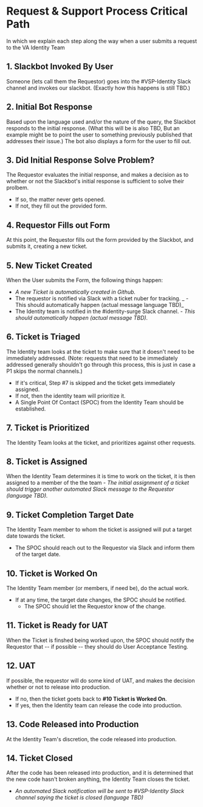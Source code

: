 # Request & Support Process Critical Path

In which we explain each step along the way when a user submits a request to the VA Identity Team

## 1. Slackbot Invoked By User
Someone (lets call them the Requestor) goes into the #VSP-Identity Slack channel and invokes our slackbot. (Exactly how this happens is still TBD.)

## 2. Initial Bot Response
Based upon the language used and/or the nature of the query, the Slackbot responds to the initial response.  (What this will be is also TBD, But an example might be to point the user to something previously published that addresses their issue.) The bot also displays a form for the user to fill out.

## 3. Did Initial Response Solve Problem?
The Requestor evaluates the initial response, and makes a decision as to whether or not the Slackbot's initial response is sufficient to solve their prolbem. 
- If so, the matter never gets opened. 
- If not, they fill out the provided form.

## 4. Requestor Fills out Form
At this point, the Requestor fills out the form provided by the Slackbot, and submits it, creating a new ticket.

## 5. New Ticket Created
When the User submits the Form, the following things happen:
- _A new Ticket is automatically created in Github._
- The requestor is notified via Slack with a ticket nuber for tracking.
 _ - This should automatically happen (actual message language TBD)_
- The Identity team is notified in the #identity-surge Slack channel.
  _- This should automatically happen (actual message TBD)._

## 6. Ticket is Triaged
The Identity team looks at the ticket to make sure that it doesn't need to be immediately addressed.  (Note: requests that need to be immediately addressed generally shouldn't go through this process, this is just in case a P1 skips the normal channels.)
- If it's critical, Step #7 is skipped and the ticket gets immediately assigned. 
- If not, then the identity team will prioritize it.
- A Single Point Of Contact (SPOC) from the Identity Team should be established.

## 7. Ticket is Prioritized
The Identity Team looks at the ticket, and prioritizes against other requests.

## 8. Ticket is Assigned
When the Identity Team determines it is time to work on the ticket, it is then assigned to a member of the the team
_- The initial assignment of a ticket should trigger another automated Slack message to the Requestor (language TBD)._

## 9. Ticket Completion Target Date
The Identity Team member to whom the ticket is assigned will put a target date towards the ticket.
- The SPOC should reach out to the Requestor via Slack and inform them of the target date.

## 10. Ticket is Worked On
The Identity Team member (or members, if need be), do the actual work. 
- If at any time, the target date changes, the SPOC should be notified.
  - The SPOC should let the Requestor know of the change.
 
## 11. Ticket is Ready for UAT
When the Ticket is finshed being worked upon, the SPOC should notify the Requestor that -- if possible -- they should do User Acceptance Testing.

## 12. UAT
If possible, the requestor will do some kind of UAT, and makes the decision whether or not to release into production.
- If no, then the ticket goets back to **#10 Ticket is Worked On**.
- If yes, then the Identity team can release the code into production.

## 13. Code Released into Production
At the Identity Team's discretion, the code released into production.

## 14. Ticket Closed
After the code has been released into production, and it is determined that the new code hasn't broken anything, the Identity Team closes the ticket.
- _An automated Slack notification will be sent to #VSP-Identity Slack channel saying the ticket is closed (language TBD)_


